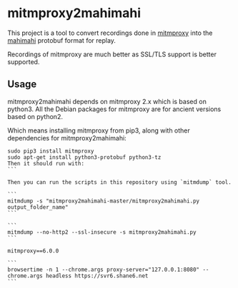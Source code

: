 # mitmproxy2mahimahi

This project is a tool to convert recordings done in [mitmproxy](https://github.com/mitmproxy/mitmproxy) into the [mahimahi](https://github.com/ravinet/mahimahi) protobuf format for replay.

Recordings of mitmproxy are much better as SSL/TLS support is better supported.

## Usage

mitmproxy2mahimahi depends on mitmproxy 2.x which is based on python3. All the Debian packages for mitmproxy are for ancient versions based on python2.

Which means installing mitmproxy from pip3, along with other dependencies for mitmproxy2mahimahi:

````
sudo pip3 install mitmproxy
sudo apt-get install python3-protobuf python3-tz
Then it should run with:
```

Then you can run the scripts in this repository using `mitmdump` tool.

```
mitmdump -s "mitmproxy2mahimahi-master/mitmproxy2mahimahi.py output_folder_name"
```

```
mitmdump --no-http2 --ssl-insecure -s mitmproxy2mahimahi.py
```

mitmproxy==6.0.0

```
browsertime -n 1 --chrome.args proxy-server="127.0.0.1:8080" --chrome.args headless https://svr6.shane6.net
```

